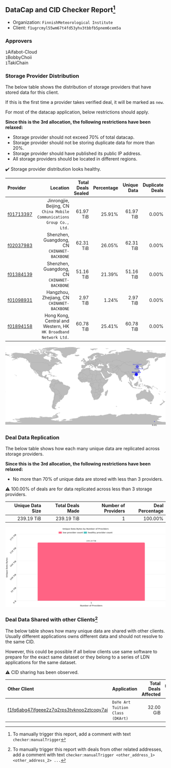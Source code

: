 ## DataCap and CID Checker Report[^1]
 - Organization: `FinnishMeteorological Institute`
 - Client: `f1ugrcmyl55wm67t4fd53yhv3tbbfb5pnem6cem5a`
### Approvers
`1`Aifabot-Cloud<br/>`1`BobbyChoii<br/>`1`TakiChain

### Storage Provider Distribution
The below table shows the distribution of storage providers that have stored data for this client.

If this is the first time a provider takes verified deal, it will be marked as `new`.

For most of the datacap application, below restrictions should apply.

**Since this is the 3rd allocation, the following restrictions have been relaxed:**
 - Storage provider should not exceed 70% of total datacap.
 - Storage provider should not be storing duplicate data for more than 20%.
 - Storage provider should have published its public IP address.
 - All storage providers should be located in different regions.

✔️ Storage provider distribution looks healthy.

| Provider                                              |                                                                  Location | Total Deals Sealed | Percentage | Unique Data | Duplicate Deals |
| :---------------------------------------------------- | ------------------------------------------------------------------------: | -----------------: | ---------: | ----------: | --------------: |
| [f01713397](https://filfox.info/en/address/f01713397) | Jinrongjie, Beijing, CN<br/>`China Mobile Communications Group Co., Ltd.` |          61.97 TiB |     25.91% |   61.97 TiB |           0.00% |
| [f02037983](https://filfox.info/en/address/f02037983) |                           Shenzhen, Guangdong, CN<br/>`CHINANET-BACKBONE` |          62.31 TiB |     26.05% |   62.31 TiB |           0.00% |
| [f01384139](https://filfox.info/en/address/f01384139) |                           Shenzhen, Guangdong, CN<br/>`CHINANET-BACKBONE` |          51.16 TiB |     21.39% |   51.16 TiB |           0.00% |
| [f01098931](https://filfox.info/en/address/f01098931) |                            Hangzhou, Zhejiang, CN<br/>`CHINANET-BACKBONE` |           2.97 TiB |      1.24% |    2.97 TiB |           0.00% |
| [f01894158](https://filfox.info/en/address/f01894158) |        Hong Kong, Central and Western, HK<br/>`HK Broadband Network Ltd.` |          60.78 TiB |     25.41% |   60.78 TiB |           0.00% |

<img src="https://raw.githubusercontent.com/data-preservation-programs/filplus-checker-assets/main/filecoin-project/filecoin-plus-large-datasets/issues/1634/1679501458511.png"/>

### Deal Data Replication
The below table shows how each many unique data are replicated across storage providers.


**Since this is the 3rd allocation, the following restrictions have been relaxed:**
- No more than 70% of unique data are stored with less than 3 providers.

⚠️ 100.00% of deals are for data replicated across less than 3 storage providers.

| Unique Data Size | Total Deals Made | Number of Providers | Deal Percentage |
| ---------------: | ---------------: | ------------------: | --------------: |
|       239.19 TiB |       239.19 TiB |                   1 |         100.00% |

<img src="https://raw.githubusercontent.com/data-preservation-programs/filplus-checker-assets/main/filecoin-project/filecoin-plus-large-datasets/issues/1634/1679501459310.png"/>

### Deal Data Shared with other Clients[^3]
The below table shows how many unique data are shared with other clients.
Usually different applications owns different data and should not resolve to the same CID.

However, this could be possible if all below clients use same software to prepare for the exact same dataset or they belong to a series of LDN applications for the same dataset.

⚠️ CID sharing has been observed.

| Other Client                                                                                                          | Application                       | Total Deals Affected | Unique CIDs | Approvers |
| :-------------------------------------------------------------------------------------------------------------------- | :-------------------------------- | -------------------: | ----------: | :-------- |
| [f1fq6abg47ifgeee2z7q2rps3tvknoo2ztcoqy7ai](https://filfox.info/en/address/f1fq6abg47ifgeee2z7q2rps3tvknoo2ztcoqy7ai) | `DaYe Art Tuition Class (DKArt) ` |            32.00 GiB |           1 | Unknown   |

[^1]: To manually trigger this report, add a comment with text `checker:manualTrigger`

[^2]: Deals from those addresses are combined into this report as they are specified with `checker:manualTrigger`

[^3]: To manually trigger this report with deals from other related addresses, add a comment with text `checker:manualTrigger <other_address_1> <other_address_2> ...`
